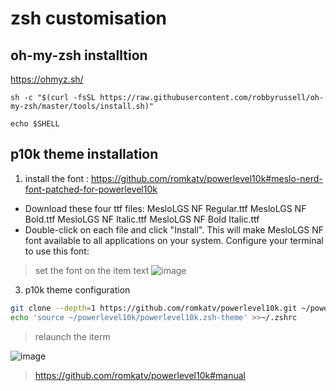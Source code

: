 # zsh customisation

## oh-my-zsh installtion
https://ohmyz.sh/
```
sh -c "$(curl -fsSL https://raw.githubusercontent.com/robbyrussell/oh-my-zsh/master/tools/install.sh)"

echo $SHELL
```

## p10k theme installation
1) install the font : https://github.com/romkatv/powerlevel10k#meslo-nerd-font-patched-for-powerlevel10k
  - Download these four ttf files:
    MesloLGS NF Regular.ttf
    MesloLGS NF Bold.ttf
    MesloLGS NF Italic.ttf
    MesloLGS NF Bold Italic.ttf
  - Double-click on each file and click "Install". This will make MesloLGS NF font available to all applications on your system. Configure your terminal to use this font:
  > set the font on the item text
  > ![image](https://user-images.githubusercontent.com/59367560/120310606-795b2500-c2ce-11eb-9630-976e9082c707.png)

3) p10k theme configuration
```zsh
git clone --depth=1 https://github.com/romkatv/powerlevel10k.git ~/powerlevel10k
echo 'source ~/powerlevel10k/powerlevel10k.zsh-theme' >>~/.zshrc
```
> relaunch the iterm

![image](https://user-images.githubusercontent.com/59367560/120108830-bd2f1c80-c15e-11eb-9083-315e1230e737.png)

> https://github.com/romkatv/powerlevel10k#manual


